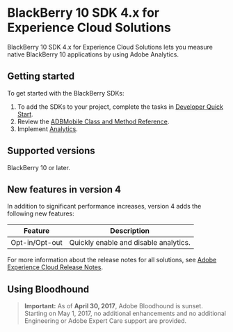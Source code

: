 # BlackBerry 10 SDK 4.x for Experience Cloud Solutions

BlackBerry 10 SDK 4.x for Experience Cloud Solutions lets you measure native BlackBerry 10 applications by using Adobe Analytics.

## Getting started

To get started with the BlackBerry SDKs:

1. To add the SDKs to your project, complete the tasks in [Developer Quick Start](/docs/blackberry/dev-qs.md). 
1. Review the [ADBMobile Class and Method Reference](/docs/blackberry/methods.md). 
1. Implement [Analytics](/docs/blackberry/analytics.md).

## Supported versions

BlackBerry 10 or later.

## New features in version 4

In addition to significant performance increases, version 4 adds the following new features:

| Feature | Description |
|--- |--- |
|Opt-in/Opt-out|Quickly enable and disable analytics.|

For more information about the release notes for all solutions, see [Adobe Experience Cloud Release Notes](https://experienceleague.adobe.com/docs/release-notes/experience-cloud/current.html).

## Using Bloodhound

> **Important:** As of **April 30, 2017**, Adobe Bloodhound is sunset. Starting on May 1, 2017, no additional enhancements and no additional Engineering or Adobe Expert Care support are provided.
